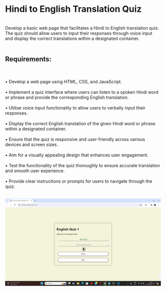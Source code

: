 <h1>Hindi to English Translation Quiz</h1>
<br>
Develop a basic web page that facilitates a Hindi to English translation quiz. The quiz should allow users to input their responses through voice input and display the correct translations within a designated container.
<br><br>
<h2>Requirements:</h2>
<br><br>
• Develop a web page using HTML, CSS, and JavaScript.<br><br>
• Implement a quiz interface where users can listen to a spoken Hindi word or phrase and provide the corresponding English translation.<br><br>
• Utilise voice input functionality to allow users to verbally input their responses.<br><br>
• Display the correct English translation of the given Hindi word or phrase within a designated container.<br><br>
• Ensure that the quiz is responsive and user-friendly across various devices and screen sizes.<br><br>
• Aim for a visually appealing design that enhances user engagement.<br><br>
• Test the functionality of the quiz thoroughly to ensure accurate translation and smooth user experience.<br><br>
• Provide clear instructions or prompts for users to navigate through the quiz.<br><br>

![image](https://github.com/CogniCraftSolutions/Task3Rajeshwari/blob/main/assets/translate_quiz.png)
